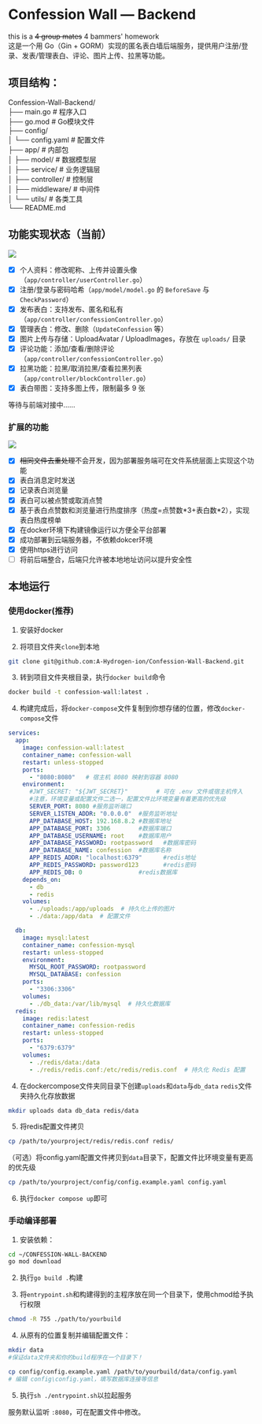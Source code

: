 # Confession Wall — Backend
this is a ~~4 group mates~~ 4 bammers' homework    <br>
这是一个用 Go（Gin + GORM）实现的匿名表白墙后端服务，提供用户注册/登录、发表/管理表白、评论、图片上传、拉黑等功能。

## 项目结构：

Confession-Wall-Backend/    <br>
├── main.go                 # 程序入口   <br>
├── go.mod                 # Go模块文件  <br>
├── config/                                <br>
│   └── config.yaml        # 配置文件   <br>
├── app/                   # 内部包  <br>
│   ├── model/             # 数据模型层  <br>
│   ├── service/           # 业务逻辑层  <br>
│   ├── controller/        # 控制层   <br>
│   ├── middleware/        # 中间件   <br>
│   └── utils/             # 各类工具   <br>
└── README.md                <br>


## 功能实现状态（当前）
![](https://geps.dev/progress/100?dangerColor=800000&warningColor=ff9900&successColor=66ccff)

- [x] 个人资料：修改昵称、上传并设置头像（`app/controller/userController.go`）
- [x] 注册/登录与密码哈希（`app/model/model.go` 的 `BeforeSave` 与 `CheckPassword`）
- [x] 发布表白：支持发布、匿名和私有（`app/controller/confessionController.go`）
- [x] 管理表白：修改、删除（`UpdateConfession` 等）
- [x] 图片上传与存储：UploadAvatar / UploadImages，存放在 `uploads/` 目录
- [x] 评论功能：添加/查看/删除评论（`app/controller/confessionController.go`）
- [x] 拉黑功能：拉黑/取消拉黑/查看拉黑列表（`app/controller/blockController.go`）
- [x] 表白带图：支持多图上传，限制最多 9 张

等待与前端对接中……

### 扩展的功能 
![](https://geps.dev/progress/89?dangerColor=FFA500&warningColor=39c5bb&successColor=66ccff)

- [x] ~~相同文件去重处理~~不会开发，因为部署服务端可在文件系统层面上实现这个功能
- [x] 表白消息定时发送
- [x] 记录表白浏览量
- [x] 表白可以被点赞或取消点赞
- [x] 基于表白点赞数和浏览量进行热度排序（热度=点赞数*3+表白数\*2），实现表白热度榜单
- [x] 在docker环境下构建镜像运行以方便全平台部署
- [x] 成功部署到云端服务器，不依赖dokcer环境
- [x] 使用https进行访问
- [ ] 将前后端整合，后端只允许被本地地址访问以提升安全性
## 本地运行

### 使用docker(推荐)

1. 安装好docker

2. 将项目文件夹`clone`到本地

```bash
git clone git@github.com:A-Hydrogen-ion/Confession-Wall-Backend.git
```
3. 转到项目文件夹根目录，执行`docker build`命令
```bash
docker build -t confession-wall:latest .
```
4. 构建完成后，将`docker-compose`文件复制到你想存储的位置，修改`docker-compose`文件
```yaml
services:
  app:
    image: confession-wall:latest
    container_name: confession-wall
    restart: unless-stopped
    ports:
      - "8080:8080"   # 宿主机 8080 映射到容器 8080
    environment:
      #JWT_SECRET: "${JWT_SECRET}"        # 可在 .env 文件或宿主机传入
      #注意，环境变量或配置文件二选一，配置文件比环境变量有着更高的优先级
      SERVER_PORT: 8080 #服务监听端口
      SERVER_LISTEN_ADDR: "0.0.0.0"  #服务监听地址
      APP_DATABASE_HOST: 192.168.8.2 #数据库地址
      APP_DATABASE_PORT: 3306        #数据库端口
      APP_DATABASE_USERNAME: root    #数据库用户
      APP_DATABASE_PASSWORD: rootpassword   #数据库密码
      APP_DATABASE_NAME: confession  #数据库名称
      APP_REDIS_ADDR: "localhost:6379"      #redis地址
      APP_REDIS_PASSWORD: password123       #redis密码
      APP_REDIS_DB: 0                #redis数据库
    depends_on:
      - db
      - redis
    volumes:
      - ./uploads:/app/uploads  # 持久化上传的图片
      - ./data:/app/data  # 配置文件

  db:
    image: mysql:latest
    container_name: confession-mysql
    restart: unless-stopped
    environment:
      MYSQL_ROOT_PASSWORD: rootpassword
      MYSQL_DATABASE: confession
    ports:
      - "3306:3306"
    volumes:
      - ./db_data:/var/lib/mysql  # 持久化数据库
  redis:
    image: redis:latest
    container_name: confession-redis
    restart: unless-stopped
    ports:
      - "6379:6379"
    volumes:
      - ./redis/data:/data  
      - ./redis/redis.conf:/etc/redis/redis.conf  # 持久化 Redis 配置
```
4. 在dockercompose文件夹同目录下创建`uploads`和`data`与`db_data` `redis`文件夹持久化存放数据
```bash
mkdir uploads data db_data redis/data
```

5. 将redis配置文件拷贝
```bash
cp /path/to/yourproject/redis/redis.conf redis/
```

（可选）将config.yaml配置文件拷贝到`data`目录下，配置文件比环境变量有更高的优先级
```bash
cp /path/to/yourproject/config/config.example.yaml config.yaml
```

6. 执行`docker compose up`即可
### 手动编译部署

1. 安装依赖：

```bash
cd ~/CONFESSION-WALL-BACKEND
go mod download
```
2. 执行`go build .`构建

3. 将`entrypoint.sh`和构建得到的主程序放在同一个目录下，使用chmod给予执行权限
```bash
chmod -R 755 ./path/to/yourbuild
```

4. 从原有的位置复制并编辑配置文件：
```bash
mkdir data
#保证data文件夹和你的build程序在一个目录下！
```

```bash
cp config/config.example.yaml /path/to/yourbuild/data/config.yaml
# 编辑 config\config.yaml，填写数据库连接等信息
```

5. 执行`sh ./entrypoint.sh`以拉起服务

服务默认监听 `:8080`，可在配置文件中修改。
